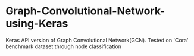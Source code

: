 # Graph-Convolutional-Network-using-Keras
Keras API version of Graph Convolutional Network(GCN). Tested on 'Cora' benchmark dataset through node classification
